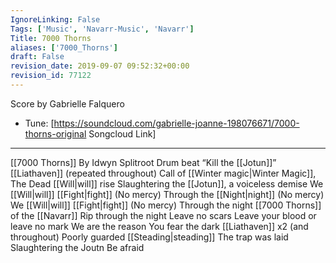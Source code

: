 ```yaml
---
IgnoreLinking: False
Tags: ['Music', 'Navarr-Music', 'Navarr']
Title: 7000 Thorns
aliases: ['7000_Thorns']
draft: False
revision_date: 2019-09-07 09:52:32+00:00
revision_id: 77122
---
```


Score by Gabrielle Falquero
* Tune: [https://soundcloud.com/gabrielle-joanne-198076671/7000-thorns-original Songcloud Link]
-------------------
[[7000 Thorns]]
By Idwyn Splitroot
Drum beat “Kill the [[Jotun]]”
[[Liathaven]] (repeated throughout)
Call of [[Winter magic|Winter Magic]], The Dead [[Will|will]] rise
Slaughtering the [[Jotun]], a voiceless demise
We [[Will|will]] [[Fight|fight]] (No mercy)
Through the [[Night|night]] (No mercy)
We [[Will|will]] [[Fight|fight]] (No mercy)
Through the night
[[7000 Thorns]] of the [[Navarr]]
Rip through the night
Leave no scars
Leave your blood or leave no mark
We are the reason
You fear the dark
[[Liathaven]] x2 (and throughout)
Poorly guarded [[Steading|steading]]
The trap was laid
Slaughtering the Joutn
Be afraid